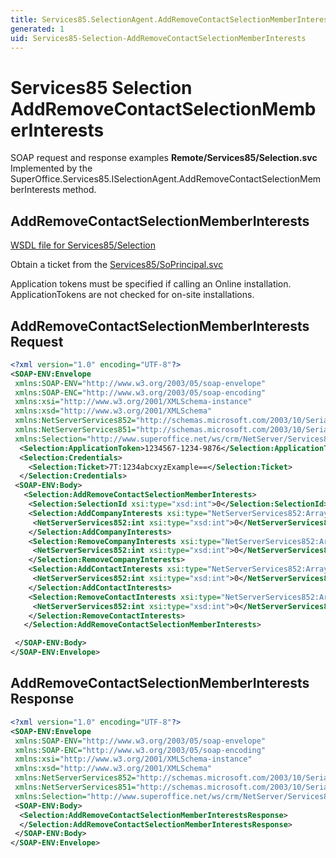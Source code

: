 ```yaml
---
title: Services85.SelectionAgent.AddRemoveContactSelectionMemberInterests SOAP
generated: 1
uid: Services85-Selection-AddRemoveContactSelectionMemberInterests
---
```


# Services85 Selection AddRemoveContactSelectionMemberInterests

SOAP request and response examples **Remote/Services85/Selection.svc**
Implemented by the <see cref="M:SuperOffice.Services85.ISelectionAgent.AddRemoveContactSelectionMemberInterests">SuperOffice.Services85.ISelectionAgent.AddRemoveContactSelectionMemberInterests</see> method.

## AddRemoveContactSelectionMemberInterests

[WSDL file for Services85/Selection](../Services85-Selection.md)

Obtain a ticket from the [Services85/SoPrincipal.svc](../SoPrincipal/index.md)

Application tokens must be specified if calling an Online installation. ApplicationTokens are not checked for on-site installations.

## AddRemoveContactSelectionMemberInterests Request

```xml
<?xml version="1.0" encoding="UTF-8"?>
<SOAP-ENV:Envelope
 xmlns:SOAP-ENV="http://www.w3.org/2003/05/soap-envelope"
 xmlns:SOAP-ENC="http://www.w3.org/2003/05/soap-encoding"
 xmlns:xsi="http://www.w3.org/2001/XMLSchema-instance"
 xmlns:xsd="http://www.w3.org/2001/XMLSchema"
 xmlns:NetServerServices852="http://schemas.microsoft.com/2003/10/Serialization/Arrays"
 xmlns:NetServerServices851="http://schemas.microsoft.com/2003/10/Serialization/"
 xmlns:Selection="http://www.superoffice.net/ws/crm/NetServer/Services85">
  <Selection:ApplicationToken>1234567-1234-9876</Selection:ApplicationToken>
  <Selection:Credentials>
    <Selection:Ticket>7T:1234abcxyzExample==</Selection:Ticket>
  </Selection:Credentials>
 <SOAP-ENV:Body>
   <Selection:AddRemoveContactSelectionMemberInterests>
    <Selection:SelectionId xsi:type="xsd:int">0</Selection:SelectionId>
    <Selection:AddCompanyInterests xsi:type="NetServerServices852:ArrayOfint">
     <NetServerServices852:int xsi:type="xsd:int">0</NetServerServices852:int>
    </Selection:AddCompanyInterests>
    <Selection:RemoveCompanyInterests xsi:type="NetServerServices852:ArrayOfint">
     <NetServerServices852:int xsi:type="xsd:int">0</NetServerServices852:int>
    </Selection:RemoveCompanyInterests>
    <Selection:AddContactInterests xsi:type="NetServerServices852:ArrayOfint">
     <NetServerServices852:int xsi:type="xsd:int">0</NetServerServices852:int>
    </Selection:AddContactInterests>
    <Selection:RemoveContactInterests xsi:type="NetServerServices852:ArrayOfint">
     <NetServerServices852:int xsi:type="xsd:int">0</NetServerServices852:int>
    </Selection:RemoveContactInterests>
   </Selection:AddRemoveContactSelectionMemberInterests>

 </SOAP-ENV:Body>
</SOAP-ENV:Envelope>

```

## AddRemoveContactSelectionMemberInterests Response

```xml
<?xml version="1.0" encoding="UTF-8"?>
<SOAP-ENV:Envelope
 xmlns:SOAP-ENV="http://www.w3.org/2003/05/soap-envelope"
 xmlns:SOAP-ENC="http://www.w3.org/2003/05/soap-encoding"
 xmlns:xsi="http://www.w3.org/2001/XMLSchema-instance"
 xmlns:xsd="http://www.w3.org/2001/XMLSchema"
 xmlns:NetServerServices852="http://schemas.microsoft.com/2003/10/Serialization/Arrays"
 xmlns:NetServerServices851="http://schemas.microsoft.com/2003/10/Serialization/"
 xmlns:Selection="http://www.superoffice.net/ws/crm/NetServer/Services85">
 <SOAP-ENV:Body>
  <Selection:AddRemoveContactSelectionMemberInterestsResponse>
  </Selection:AddRemoveContactSelectionMemberInterestsResponse>
 </SOAP-ENV:Body>
</SOAP-ENV:Envelope>

```
